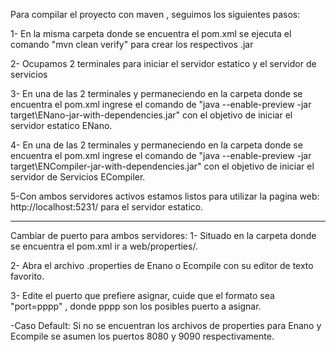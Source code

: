 Para compilar el proyecto con maven , seguimos los siguientes pasos:

1- En la misma carpeta donde se encuentra el pom.xml
se ejecuta el comando "mvn clean verify" para crear los
respectivos .jar

2- Ocupamos 2 terminales para iniciar el servidor estatico
y el servidor de servicios

3- En una de las 2 terminales y permaneciendo en la carpeta donde 
se encuentra el pom.xml ingrese el comando de 
"java --enable-preview -jar target\ENano-jar-with-dependencies.jar"
con el objetivo de iniciar el servidor estatico ENano.

4- En una de las 2 terminales y permaneciendo en la carpeta donde 
se encuentra el pom.xml ingrese el comando de 
"java --enable-preview -jar target\ENCompiler-jar-with-dependencies.jar"
con el objetivo de iniciar el servidor de Servicios ECompiler.

5-Con ambos servidores activos estamos listos para utilizar la pagina web:
http://localhost:5231/ para el servidor estatico.

-------------------------------------------------------------------------------
Cambiar de puerto para ambos servidores:
1- Situado en la carpeta donde se encuentra el pom.xml ir a web/properties/.

2- Abra el archivo .properties de Enano o Ecompile con su editor de texto favorito.

3- Edite el puerto que prefiere asignar, cuide que el formato sea "port=pppp" , donde pppp
son los posibles puerto a asignar.

-Caso Default:
 Si no se encuentran los archivos de properties para Enano y Ecompile se asumen
 los puertos 8080 y 9090 respectivamente.
